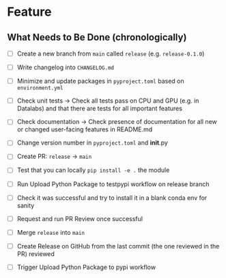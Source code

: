 # Feature
 
## What Needs to Be Done (chronologically)

- [ ] Create a new branch from `main` called `release` (e.g. `release-0.1.0`)
- [ ] Write changelog into `CHANGELOG.md`
- [ ] Minimize and update packages in `pyproject.toml` based on `environment.yml`
- [ ] Check unit tests -> Check all tests pass on CPU and GPU (e.g. in Datalabs) and that there are tests for all important features
- [ ] Check documentation -> Check presence of documentation for all new or changed user-facing features in README.md
- [ ] Change version number in `pyproject.toml` and __init__.py
- [ ] Create PR: `release` → `main`
- [ ] Test that you can locally `pip install -e .` the module
- [ ] Run Upload Python Package to testpypi workflow on release branch
- [ ] Check it was successful and try to install it in a blank conda env for sanity
- [ ] Request and run PR Review once successful 
- [ ] Merge `release` into `main`
- [ ] Create Release on GitHub from the last commit (the one reviewed in the PR) reviewed
- [ ] Trigger Upload Python Package to pypi workflow
 